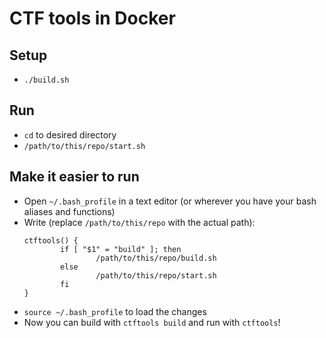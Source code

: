 # CTF tools in Docker

## Setup
- `./build.sh`

## Run 
- `cd` to desired directory
- `/path/to/this/repo/start.sh`

## Make it easier to run
- Open `~/.bash_profile` in a text editor (or wherever you have your bash aliases and functions)
- Write (replace `/path/to/this/repo` with the actual path):
    ```
    ctftools() {
            if [ "$1" = "build" ]; then
                    /path/to/this/repo/build.sh
            else
                    /path/to/this/repo/start.sh
            fi
    }
    ```
- `source ~/.bash_profile` to load the changes
- Now you can build with `ctftools build` and run with `ctftools`!
